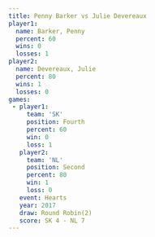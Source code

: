 ```yaml
---
title: Penny Barker vs Julie Devereaux
player1:                
  name: Barker, Penny   
  percent: 60           
  wins: 0               
  losses: 1             
player2:                
  name: Devereaux, Julie
  percent: 80           
  wins: 1               
  losses: 0             
games:
 - player1:          
     team: 'SK'      
     position: Fourth
     percent: 60     
     win: 0          
     loss: 1         
   player2:          
     team: 'NL'      
     position: Second
     percent: 80     
     win: 1          
     loss: 0         
   event: Hearts       
   year: 2017          
   draw: Round Robin(2)
   score: SK 4 - NL 7  
---
```

